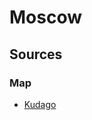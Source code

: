 # Moscow
## Sources
### Map
- [Kudago](https://kudago.com/msk/list/muzei-velikoj-pobedy-9-muzeev-i-voennyh-memorialov/)
